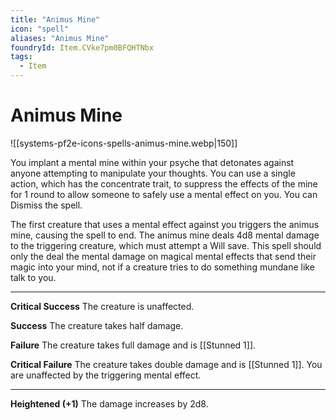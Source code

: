 ```yaml
---
title: "Animus Mine"
icon: "spell"
aliases: "Animus Mine"
foundryId: Item.CVke7pm0BFQHTNbx
tags:
  - Item
---
```


# Animus Mine
![[systems-pf2e-icons-spells-animus-mine.webp|150]]

You implant a mental mine within your psyche that detonates against anyone attempting to manipulate your thoughts. You can use a single action, which has the concentrate trait, to suppress the effects of the mine for 1 round to allow someone to safely use a mental effect on you. You can Dismiss the spell.

The first creature that uses a mental effect against you triggers the animus mine, causing the spell to end. The animus mine deals 4d8 mental damage to the triggering creature, which must attempt a Will save. This spell should only the deal the mental damage on magical mental effects that send their magic into your mind, not if a creature tries to do something mundane like talk to you.

* * *

**Critical Success** The creature is unaffected.

**Success** The creature takes half damage.

**Failure** The creature takes full damage and is [[Stunned 1]].

**Critical Failure** The creature takes double damage and is [[Stunned 1]]. You are unaffected by the triggering mental effect.

* * *

**Heightened (+1)** The damage increases by 2d8.
